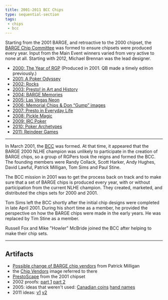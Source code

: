 ```yaml
---
title: 2001-2011 BCC Chips
type: sequential-section
tags:
 - chips
 - bcc
---
```


Starting from the 2001 BARGE, and retroactive to the 2000 chipset, the [BARGE
Chip Committee](../../bcc/) was formed to ensure chipsets were produced every year. Input
from the Main Event winners varied from very active to none at all. Starting
with 2012, Michael Brennan was the lead designer.

* [2000: The Year of RGP](../../gallery/2000/) (Produced in 2001. QB made a timely edition previously.)
* [2001: A Poker Odyssey](../../gallery/2001/)
* [2002: Rocks](../../gallery/2002/)
* [2003: Presto! in Art and History](../../gallery/2003/)
* [2004: BARGE Memories](../../gallery/2004/)
* [2005: Las Vegas Neon](../../gallery/2005/)
* [2006: Memorial Chips & Don “Gump” images](../../gallery/2006/)
* [2007: Presto in Everyday Life](../../gallery/2007/)
* [2008: Pickle Magic](../../gallery/2008/)
* [2009: IRC Poker](../../gallery/2009/)
* [2010: Poker Archetypes](../../gallery/2010/)
* [2011: Reindeer Games](../../gallery/2011/)

---

In March 2001, the [BCC](../../bcc/) was formed. At that time, it appeared that the BARGE
2000 NLHE champion was unlikely to participate in the creation of BARGE chips,
so a group of RGPers took the reigns and formed the BCC. The founding members
were Randy Collack, Scott Harker, Andy Hughes, David Lawful, Patrick Milligan,
Tom Sims and Paul Stine.

The BCC mission in 2001 was to get the process back on track and to make sure
that a set of BARGE chips is produced every year, with or without participation
from the current NLHE champion. They created, marketed, and distributed the
chips sets for 2000 and 2001.

Tom Sims left the BCC shortly after the initial chip designs were completed in
late April 2001. During his short time as a member, he provided the perspective
on how the BARGE chips were made in the early years. He was replaced by Tim
Stine as a member.

Russell Fox and Mike "Howler" McBride joined the BCC after helping to make
their chip sets.

---

## Artifacts

* [Possible change of BARGE chip vendors](Possible%20change%20of%20BARGE%20chip%20vendors.pdf) from Patrick Milligan
* the [Chip Vendors](Chip_Vendors.jpg) image referred to there
* [PrestoScape](PrestoScape.jpg) from the 2001 chipset
* 2002 proofs: [part 1](2002_CHIPCO_proofs_1v2.jpg) [part 2](2002_CHIPCO_proofs_2v2.jpg)
* 2005: ideas that weren't used: [Canadian coins](bcc_01.pdf) [hand names](bcc_02.pdf)
* 2011 ideas: [v1](barge_2011_ideas_v1.pdf) [v2](barge_2011_ideas_v2.pdf)
